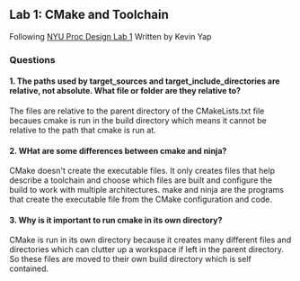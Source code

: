 ## Lab 1: CMake and Toolchain
Following [NYU Proc Design Lab 1](https://nyu-processor-design.github.io/getting_started/onboarding/01_cmake.html)
Written by Kevin Yap

### Questions
#### 1. The paths used by target_sources and target_include_directories are relative, not absolute. What file or folder are they relative to?
The files are relative to the parent directory of the CMakeLists.txt file becaues cmake is run in the build directory which means it cannot be relative to the path that cmake is run at.

#### 2. WHat are some differences between cmake and ninja?
CMake doesn't create the executable files. It only creates files that help describe a toolchain and choose which files are built and configure the build to work with multiple architectures.
make and ninja are the programs that create the executable file from the CMake configuration and code.

#### 3. Why is it important to run cmake in its own directory?
CMake is run in its own directory because it creates many different files and directories which can clutter up a workspace if left in the parent directory. So these files are moved to their own build directory which is self contained.
